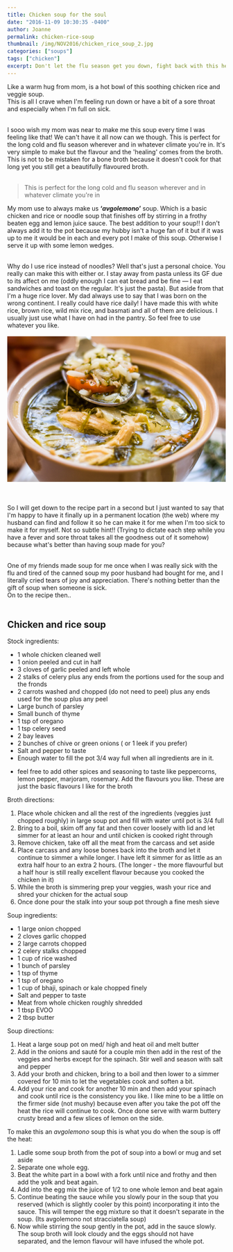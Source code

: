 ```yaml
---
title: Chicken soup for the soul
date: "2016-11-09 10:30:35 -0400"
author: Joanne
permalink: chicken-rice-soup
thumbnail: /img/NOV2016/chicken_rice_soup_2.jpg
categories: ["soups"]
tags: ["chicken"]
excerpt: Don't let the flu season get you down, fight back with this hearty soup
---
```


Like a warm hug from mom, is a hot bowl of this soothing chicken rice and veggie soup.  
This is all I crave when I'm feeling run down or have a bit of a sore throat and especially when I'm full on sick.
<br><br>

I sooo wish my mom was near to make me this soup every time I was feeling like that! We can't have it all now can we though.  This is perfect for the long cold and flu season wherever and in whatever climate you're in. It's very simple to make but the flavour and the 'healing' comes from the broth. This is not to be mistaken for a bone broth because it doesn't cook for that long yet you still get a beautifully flavoured broth.
<br><br>

> This is perfect for the long cold and flu season wherever and in whatever climate you're in

My mom use to always make us **&lsquo;*avgolemono*&rsquo;** soup. Which is a basic chicken and rice or noodle soup that finishes off by stirring in a frothy beaten egg and lemon juice sauce.  The best addition to your soup!! I don't always add it to the pot because my hubby isn't a huge fan of it but if it was up to me it would be in each and every pot I make of this soup. Otherwise I serve it up with some lemon wedges.
<br><br>

Why do I use rice instead of noodles?  Well that's just a personal choice. You really can make this with either or.  I stay away from pasta unless its GF due to its affect on me (oddly enough I can eat bread and be fine &mdash; I eat sandwiches and toast on the regular. It's just the pasta).  But aside from that I'm a huge rice lover.  My dad always use to say that I was born on the wrong continent.  I really could have rice daily! I have made this with white rice, brown rice, wild mix rice, and basmati and all of them are delicious. I usually just use what I have on had in the pantry. So feel free to use whatever you like.
<br>
<br>
![Chicken and rice soup](/img/NOV2016/chicken_rice_soup.jpg)  
<br>
<br>

So I will get down to the recipe part in a second but I just wanted to say that I'm happy to have it finally up in a permanent location (the web) where my husband can find and follow it so he can make it for me when I'm too sick to make it for myself. Not so subtle hint!! (Trying to dictate each step while you have a fever and sore throat takes all the goodness out of it somehow) because what's better than having soup made for you?
<br><br>

One of my friends made soup for me once when I was really sick with the flu and tired of the canned soup my poor husband had bought for me, and I literally cried tears of joy and appreciation. There's nothing better than the gift of soup when someone is sick.  
On to the recipe then..
<br><br>

## Chicken and rice soup

Stock ingredients:

* 1 whole chicken cleaned well
* 1 onion peeled and cut in half
* 3 cloves of garlic peeled and left whole
* 2 stalks of celery plus any ends from the portions used for the soup and the fronds
* 2 carrots washed and chopped (do not need to peel) plus any ends used for the soup plus any peel
* Large bunch of parsley
* Small bunch of thyme
* 1 tsp of oregano
* 1 tsp celery seed
* 2 bay leaves
* 2 bunches of chive or green onions ( or 1 leek if you prefer)
* Salt and pepper to taste
* Enough water to fill the pot 3/4 way full when all ingredients are in it.  

- feel free to add other spices and seasoning to taste like peppercorns, lemon pepper, marjoram, rosemary. Add the flavours you like.  These are just the basic flavours I like for the broth

Broth directions:

1. Place whole chicken and all the rest of the ingredients (veggies just chopped roughly) in large soup pot and fill with water until pot is 3/4 full
2. Bring to a boil, skim off any fat and then cover loosely with lid and let simmer for at least an hour and until chicken is cooked right through
3. Remove chicken, take off all the meat from the carcass and set aside
4. Place carcass and any loose bones back into the broth and let it continue to simmer a while longer.  I have left it simmer for as little as an extra half hour to an extra 2 hours. (The longer - the more flavourful but a half hour is still really excellent flavour because you cooked the chicken in it)
5. While the broth is simmering prep your veggies, wash your rice and shred your chicken for the actual soup
6. Once done pour the stalk into your soup pot through a fine mesh sieve

Soup ingredients:

* 1 large onion chopped
* 2 cloves garlic chopped
* 2 large carrots chopped
* 2 celery stalks chopped
* 1 cup of rice washed
* 1 bunch of parsley
* 1 tsp of thyme
* 1 tsp of oregano
* 1 cup of bhaji, spinach or kale chopped finely
* Salt and pepper to taste
* Meat from whole chicken roughly shredded
* 1 tbsp EVOO
* 2 tbsp butter

Soup directions:

1. Heat a large soup pot on med/ high and heat oil and melt butter
2. Add in the onions and sauté for a couple min then add in the rest of the veggies and herbs except for the spinach.  Stir well and season with salt and pepper
3. Add your broth and chicken, bring to a boil and then lower to a simmer covered for 10 min to let the vegetables cook and soften a bit.
4. Add your rice and cook for another 10 min and then add your spinach and cook until rice is the consistency you like.  I like mine to be a little on the firmer side (not mushy) because even after you take the pot off the heat the rice will continue to cook. Once done serve with warm buttery crusty bread and a few slices of lemon on the side.

To make this an *avgolemono* soup this is what you do when the soup is off the heat:

1. Ladle some soup broth from the pot of soup into a bowl or mug and set aside
2. Separate one whole egg.  
3. Beat the white part in a bowl with a fork until nice and frothy and then add the yolk and beat again.
4. Add into the egg mix the juice of 1/2 to one whole lemon and beat again
5. Continue beating the sauce while you slowly pour in the soup that you reserved (which is slightly cooler by this point) incorporating it into the sauce.  This will temper the egg mixture so that it doesn't separate in the soup. (Its avgolemono not stracciatella soup)
6. Now while stirring the soup gently in the pot, add in the sauce slowly. The soup broth will look cloudy and the eggs should not have separated, and the lemon flavour will have infused the whole pot.  
